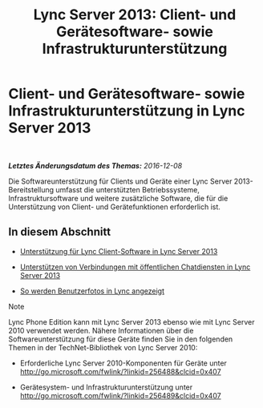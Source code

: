 ﻿---
title: 'Lync Server 2013: Client- und Gerätesoftware- sowie Infrastrukturunterstützung'
TOCTitle: Client- und Gerätesoftware- sowie Infrastrukturunterstützung
ms:assetid: 5dcccc2d-efb0-4e7d-9f14-34435fac8dde
ms:mtpsurl: https://technet.microsoft.com/de-de/library/Gg398412(v=OCS.15)
ms:contentKeyID: 49294144
ms.date: 12/10/2016
mtps_version: v=OCS.15
ms.translationtype: HT
---

# Client- und Gerätesoftware- sowie Infrastrukturunterstützung in Lync Server 2013

 

_**Letztes Änderungsdatum des Themas:** 2016-12-08_

Die Softwareunterstützung für Clients und Geräte einer Lync Server 2013-Bereitstellung umfasst die unterstützten Betriebssysteme, Infrastruktursoftware und weitere zusätzliche Software, die für die Unterstützung von Client- und Gerätefunktionen erforderlich ist.

## In diesem Abschnitt

  - [Unterstützung für Lync Client-Software in Lync Server 2013](lync-server-2013-lync-client-software-support.md)

  - [Unterstützen von Verbindungen mit öffentlichen Chatdiensten in Lync Server 2013](lync-server-2013-support-for-public-instant-messenger-connectivity.md)

  - [So werden Benutzerfotos in Lync angezeigt](how-user-photos-are-displayed-in-lync.md)


> [!NOTE]
> Lync Phone Edition kann mit Lync Server 2013 ebenso wie mit Lync Server 2010 verwendet werden. Nähere Informationen über die Softwareunterstützung für diese Geräte finden Sie in den folgenden Themen in der TechNet-Bibliothek von Lync Server 2010: 
> <UL>
> <LI>
> <P>Erforderliche Lync Server 2010-Komponenten für Geräte unter <A class=uri href="http://go.microsoft.com/fwlink/?linkid=256488%26clcid=0x407">http://go.microsoft.com/fwlink/?linkid=256488&amp;clcid=0x407</A></P>
> <LI>
> <P>Gerätesystem- und Infrastrukturunterstützung unter <A class=uri href="http://go.microsoft.com/fwlink/?linkid=256489%26clcid=0x407">http://go.microsoft.com/fwlink/?linkid=256489&amp;clcid=0x407</A></P></LI></UL>


